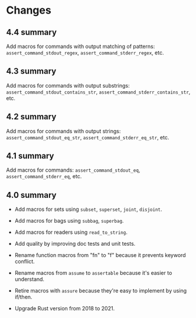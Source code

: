 # Changes


## 4.4 summary

Add macros for commands with output matching of patterns: `assert_command_stdout_regex`, `assert_command_stderr_regex`, etc.


## 4.3 summary

Add macros for commands with output substrings: `assert_command_stdout_contains_str`, `assert_command_stderr_contains_str`, etc.


## 4.2 summary

Add macros for commands with output strings: `assert_command_stdout_eq_str`, `assert_command_stderr_eq_str`, etc.


## 4.1 summary

Add macros for commands: `assert_command_stdout_eq`, `assert_command_stderr_eq`, etc.


## 4.0 summary

* Add macros for sets using `subset`, `superset`, `joint`, `disjoint`.

* Add macros for bags using `subbag`, `superbag`.

* Add macros for readers using `read_to_string`.

* Add quality by improving doc tests and unit tests.

* Rename function macros from "fn" to "f" because it prevents keyword conflict.

* Rename macros from `assume` to `assertable` because it's easier to understand.

* Retire macros with `assure` because they're easy to implement by using if/then.

* Upgrade Rust version from 2018 to 2021.
